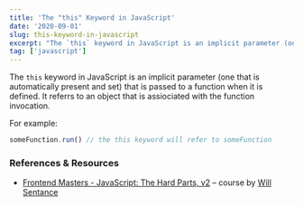 ```yaml
---
title: 'The "this" Keyword in JavaScript'
date: '2020-09-01'
slug: this-keyword-in-javascript
excerpt: "The `this` keyword in JavaScript is an implicit parameter (one that is automatically present and set) that is passed to a function when it is defined..."
tag: ['javascript']
---
```


The `this` keyword in JavaScript is an implicit parameter (one that is automatically present and set) that is passed to a function when it is defined. It referrs to an object that is assiociated with the function invocation.

For example:

```js
someFunction.run() // the this keyword will refer to someFunction
```



### References & Resources

- [Frontend Masters - JavaScript: The Hard Parts, v2](https://frontendmasters.com/courses/javascript-hard-parts-v2) – course by [Will Sentance](http://willsentance.com/)